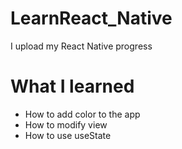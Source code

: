 # LearnReact_Native
I upload my React Native progress 

# What I learned
- How to add color to the app
- How to modify view 
- How to use useState 

